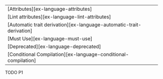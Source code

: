 ||
|--------|
| [Attributes][ex-language-attributes] |
| [Lint attributes][ex-language-lint-attributes] |
| [Automatic trait derivation][ex-language-automatic-trait-derivation] |
| [Must Use][ex-language-must-use] |
| [Deprecated][ex-language-deprecated] |
| [Conditional Compilation][ex-language-conditional-compilation] |

<div class="hidden">
TODO P1
</div>
